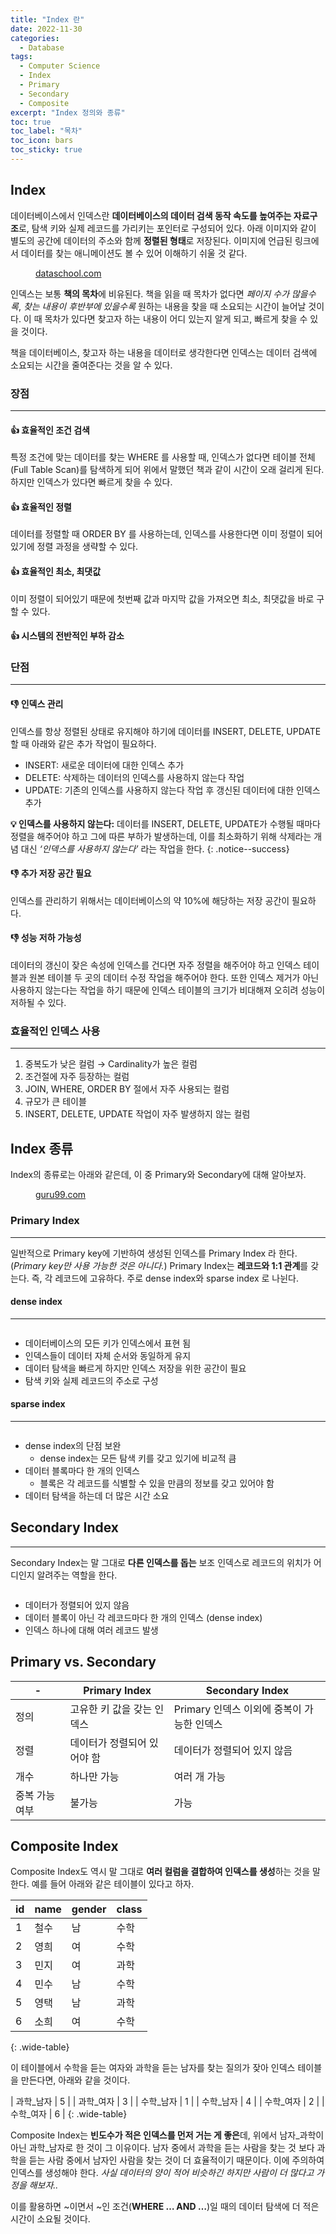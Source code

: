 ```yaml
---
title: "Index 란"
date: 2022-11-30
categories:
  - Database
tags:
  - Computer Science
  - Index
  - Primary
  - Secondary
  - Composite
excerpt: "Index 정의와 종류"
toc: true
toc_label: "목차"
toc_icon: bars
toc_sticky: true
---
```


## Index

데이터베이스에서 인덱스란 **데이터베이스의 데이터 검색 동작 속도를 높여주는 자료구조**로, 탐색 키와 실제 레코드를 가리키는 포인터로 구성되어 있다. 아래 이미지와 같이 별도의 공간에 데이터의 주소와 함께 **정렬된 형태**로 저장된다. 이미지에 언급된 링크에서 데이터를 찾는 애니메이션도 볼 수 있어 이해하기 쉬울 것 같다. 

<figure class="align-center">
  <img src="{{ site.url }}{{ site.baseurl }}/assets/images/cs/database/idx1.png" alt="">
  <figcaption><a href="https://dataschool.com/sql-optimization/how-indexing-works/">dataschool.com</a></figcaption>
</figure>

인덱스는 보통 **책의 목차**에 비유된다. 책을 읽을 때 목차가 없다면 *페이지 수가 많을수록*, *찾는 내용이 후반부에 있을수록* 원하는 내용을 찾을 때 소요되는 시간이 늘어날 것이다. 이 때 목차가 있다면 찾고자 하는 내용이 어디 있는지 알게 되고, 빠르게 찾을 수 있을 것이다.

책을 데이터베이스, 찾고자 하는 내용을 데이터로 생각한다면 인덱스는 데이터 검색에 소요되는 시간을 줄여준다는 것을 알 수 있다. 

### 장점

---

#### 👍 효율적인 조건 검색

특정 조건에 맞는 데이터를 찾는 WHERE 를 사용할 때, 인덱스가 없다면 테이블 전체(Full Table Scan)를 탐색하게 되어 위에서 말했던 책과 같이 시간이 오래 걸리게 된다. 하지만 인덱스가 있다면 빠르게 찾을 수 있다.

#### 👍 효율적인 정렬

데이터를 정렬할 때 ORDER BY 를 사용하는데, 인덱스를 사용한다면 이미 정렬이 되어있기에 정렬 과정을 생략할 수 있다. 

#### 👍 효율적인 최소, 최댓값

이미 정렬이 되어있기 때문에 첫번째 값과 마지막 값을 가져오면 최소, 최댓값을 바로 구할 수 있다. 

#### 👍 시스템의 전반적인 부하 감소

### 단점

---

#### 👎 인덱스 관리

인덱스를 항상 정렬된 상태로 유지해야 하기에 데이터를 INSERT, DELETE, UPDATE 할 때 아래와 같은 추가 작업이 필요하다. 

- INSERT: 새로운 데이터에 대한 인덱스 추가
- DELETE: 삭제하는 데이터의 인덱스를 사용하지 않는다 작업
- UPDATE: 기존의 인덱스를 사용하지 않는다 작업 후 갱신된 데이터에 대한 인덱스 추가

**💡 인덱스를 사용하지 않는다:** 데이터를 INSERT, DELETE, UPDATE가 수행될 때마다 정렬을 해주어야 하고 그에 따른 부하가 발생하는데, 이를 최소화하기 위해 삭제라는 개념 대신 *‘인덱스를 사용하지 않는다’* 라는 작업을 한다.
{: .notice--success}

#### 👎 추가 저장 공간 필요

인덱스를 관리하기 위해서는 데이터베이스의 약 10%에 해당하는 저장 공간이 필요하다.

#### 👎 성능 저하 가능성

데이터의 갱신이 잦은 속성에 인덱스를 건다면 자주 정렬을 해주어야 하고 인덱스 테이블과 원본 테이블 두 곳의 데이터 수정 작업을 해주어야 한다. 또한 인덱스 제거가 아닌 사용하지 않는다는 작업을 하기 때문에 인덱스 테이블의 크기가 비대해져 오히려 성능이 저하될 수 있다. 

### 효율적인 인덱스 사용

---

1. 중복도가 낮은 컬럼 → Cardinality가 높은 컬럼
2. 조건절에 자주 등장하는 컬럼
3. JOIN, WHERE, ORDER BY 절에서 자주 사용되는 컬럼
4. 규모가 큰 테이블
5. INSERT, DELETE, UPDATE 작업이 자주 발생하지 않는 컬럼

## Index 종류

Index의 종류로는 아래와 같은데, 이 중 Primary와 Secondary에 대해 알아보자. 

<figure class="align-center">
  <img src="{{ site.url }}{{ site.baseurl }}/assets/images/cs/database/idx2.png" alt="">
  <figcaption><a href="https://www.guru99.com/indexing-in-database.html">guru99.com</a></figcaption>
</figure>

### Primary Index

---

일반적으로 Primary key에 기반하여 생성된 인덱스를 Primary Index 라 한다. (*Primary key만 사용 가능한 것은 아니다.*) Primary Index는 **레코드와 1:1 관계**를 갖는다. 즉, 각 레코드에 고유하다. 주로 dense index와 sparse index 로 나뉜다. 

#### dense index

---

<figure class="align-center">
  <img src="{{ site.url }}{{ site.baseurl }}/assets/images/cs/database/idx3.png" alt="">
</figure>

- 데이터베이스의 모든 키가 인덱스에서 표현 됨
- 인덱스들이 데이터 자체 순서와 동일하게 유지
- 데이터 탐색을 빠르게 하지만 인덱스 저장을 위한 공간이 필요
- 탐색 키와 실제 레코드의 주소로 구성

#### sparse index

---

<figure class="align-center">
  <img src="{{ site.url }}{{ site.baseurl }}/assets/images/cs/database/idx4.png" alt="">
</figure>

- dense index의 단점 보완
    - dense index는 모든 탐색 키를 갖고 있기에 비교적 큼
- 데이터 블록마다 한 개의 인덱스
    - 블록은 각 레코드를 식별할 수 있을 만큼의 정보를 갖고 있어야 함
- 데이터 탐색을 하는데 더 많은 시간 소요

## Secondary Index

---

Secondary Index는 말 그대로 **다른 인덱스를 돕는** 보조 인덱스로 레코드의 위치가 어디인지 알려주는 역할을 한다.

<figure class="align-center">
  <img src="{{ site.url }}{{ site.baseurl }}/assets/images/cs/database/idx5.png" alt="">
</figure>

- 데이터가 정렬되어 있지 않음
- 데이터 블록이 아닌 각 레코드마다 한 개의 인덱스 (dense index)
- 인덱스 하나에 대해 여러 레코드 발생

## Primary vs. Secondary

| -              | Primary Index               | Secondary Index                            |
| -------------- | --------------------------- | ------------------------------------------ |
| 정의           | 고유한 키 값을 갖는 인덱스  | Primary 인덱스 이외에 중복이 가능한 인덱스 |
| 정렬           | 데이터가 정렬되어 있어야 함 | 데이터가 정렬되어 있지 않음                |
| 개수           | 하나만 가능                 | 여러 개 가능                               |
| 중복 가능 여부 | 불가능                      | 가능                                       |

## Composite Index

Composite Index도 역시 말 그대로 **여러 컬럼을 결합하여 인덱스를 생성**하는 것을 말한다. 예를 들어 아래와 같은 테이블이 있다고 하자.

| id  | name | gender | class |
| --- | ---- | ------ | ----- |
| 1   | 철수 | 남     | 수학  |
| 2   | 영희 | 여     | 수학  |
| 3   | 민지 | 여     | 과학  |
| 4   | 민수 | 남     | 수학  |
| 5   | 영택 | 남     | 과학  |
| 6   | 소희 | 여     | 수학  |
{: .wide-table}

이 테이블에서 수학을 듣는 여자와 과학을 듣는 남자를 찾는 질의가 잦아 인덱스 테이블을 만든다면, 아래와 같을 것이다. 

| 과학_남자 | 5   |
| 과학_여자 | 3   |
| 수학_남자 | 1   |
| 수학_남자 | 4   |
| 수학_여자 | 2   |
| 수학_여자 | 6   |
{: .wide-table}

Composite Index는 **빈도수가 적은 인덱스를 먼저 거는 게 좋은**데, 위에서 남자_과학이 아닌 과학_남자로 한 것이 그 이유이다. 남자 중에서 과학을 듣는 사람을 찾는 것 보다 과학을 듣는 사람 중에서 남자인 사람을 찾는 것이 더 효율적이기 때문이다. 이에 주의하여 인덱스를 생성해야 한다. *사실 데이터의 양이 적어 비슷하긴 하지만 사람이 더 많다고 가정을 해보자..*

이를 활용하면 ~이면서 ~인 조건(**WHERE … AND …**)일 때의 데이터 탐색에 더 적은 시간이 소요될 것이다.

